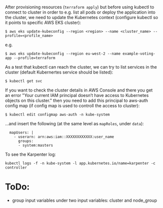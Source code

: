 After provisioning resources (`terraform apply`) but before using kubectl to
connect to cluster in order to e.g. list all pods or deploy the application into
the cluster, we need to update the Kubernetes context (configure kubectl so it
points to specific AWS EKS cluster):
```
$ aws eks update-kubeconfig --region <region> --name <cluster_name> --profile=<profile_name>
```
e.g.
```
$ aws eks update-kubeconfig --region eu-west-2 --name example-voting-app --profile=terraform
```
As a test that kubectl can reach the cluster, we can try to list services in the
cluster (default Kubernertes service should be listed):
```
$ kubectl get svc
```

If you want to check the cluster details in AWS Console and there you get an
error "Your current IAM principal doesn’t have access to Kubernetes objects on
this cluster." then you need to add this principal to aws-auth config map (if
config map is used to controll the access to cluster):

```
$ kubectl edit configmap aws-auth -n kube-system
```
...and insert the following (at the same level as `mapRoles`, under `data`):
```
  mapUsers: |
    - userarn: arn:aws:iam::XXXXXXXXXXXX:user_name
      groups:
      - system:masters
```


To see the Karpenter log:
```
kubectl logs -f -n kube-system -l app.kubernetes.io/name=karpenter -c controller
```


# ToDo:
- group input variables under two input variables: cluster and node_group